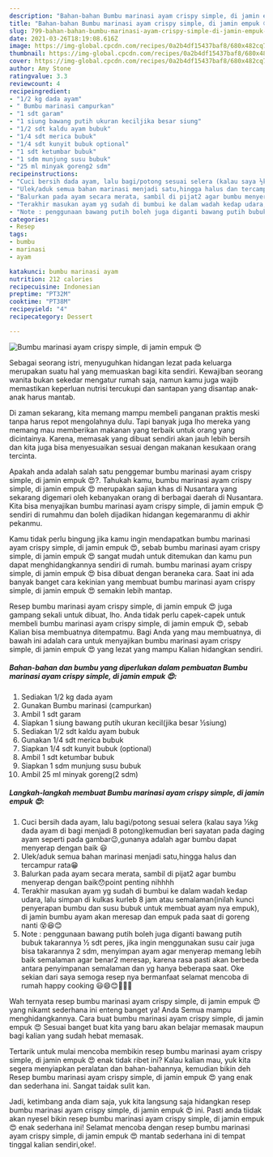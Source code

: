 ```yaml
---
description: "Bahan-bahan Bumbu marinasi ayam crispy simple, di jamin empuk 😍 Sederhana Untuk Jualan"
title: "Bahan-bahan Bumbu marinasi ayam crispy simple, di jamin empuk 😍 Sederhana Untuk Jualan"
slug: 799-bahan-bahan-bumbu-marinasi-ayam-crispy-simple-di-jamin-empuk-sederhana-untuk-jualan
date: 2021-03-26T18:19:08.616Z
image: https://img-global.cpcdn.com/recipes/0a2b4df15437baf8/680x482cq70/bumbu-marinasi-ayam-crispy-simple-di-jamin-empuk-😍-foto-resep-utama.jpg
thumbnail: https://img-global.cpcdn.com/recipes/0a2b4df15437baf8/680x482cq70/bumbu-marinasi-ayam-crispy-simple-di-jamin-empuk-😍-foto-resep-utama.jpg
cover: https://img-global.cpcdn.com/recipes/0a2b4df15437baf8/680x482cq70/bumbu-marinasi-ayam-crispy-simple-di-jamin-empuk-😍-foto-resep-utama.jpg
author: Amy Stone
ratingvalue: 3.3
reviewcount: 4
recipeingredient:
- "1/2 kg dada ayam"
- " Bumbu marinasi campurkan"
- "1 sdt garam"
- "1 siung bawang putih ukuran keciljika besar siung"
- "1/2 sdt kaldu ayam bubuk"
- "1/4 sdt merica bubuk"
- "1/4 sdt kunyit bubuk optional"
- "1 sdt ketumbar bubuk"
- "1 sdm munjung susu bubuk"
- "25 ml minyak goreng2 sdm"
recipeinstructions:
- "Cuci bersih dada ayam, lalu bagi/potong sesuai selera (kalau saya ½kg dada ayam di bagi menjadi 8 potong)kemudian beri sayatan pada daging ayam seperti pada gambar😉,gunanya adalah agar bumbu dapat menyerap dengan baik 😃"
- "Ulek/aduk semua bahan marinasi menjadi satu,hingga halus dan tercampur rata😁"
- "Balurkan pada ayam secara merata, sambil di pijat2 agar bumbu menyerap dengan baik😯point penting nihhhh"
- "Terakhir masukan ayam yg sudah di bumbui ke dalam wadah kedap udara, lalu simpan di kulkas kurleb 8 jam atau semalaman(inilah kunci penyerapan bumbu dan susu bubuk untuk membuat ayam nya empuk), di jamin bumbu ayam akan meresap dan empuk pada saat di goreng nanti 😵😆😊"
- "Note : penggunaan bawang putih boleh juga diganti bawang putih bubuk takarannya ½ sdt peres, jika ingin menggunakan susu cair juga bisa takarannya 2 sdm, menyimpan ayam agar menyerap memang lebih baik semalaman agar benar2 meresap, karena rasa pasti akan berbeda antara penyimpanan semalaman dan yg hanya beberapa saat. Oke sekian dari saya semoga resep nya bermanfaat selamat mencoba di rumah happy cooking 😃😄😊🙌🙌🙌"
categories:
- Resep
tags:
- bumbu
- marinasi
- ayam

katakunci: bumbu marinasi ayam 
nutrition: 212 calories
recipecuisine: Indonesian
preptime: "PT32M"
cooktime: "PT38M"
recipeyield: "4"
recipecategory: Dessert

---
```



![Bumbu marinasi ayam crispy simple, di jamin empuk 😍](https://img-global.cpcdn.com/recipes/0a2b4df15437baf8/680x482cq70/bumbu-marinasi-ayam-crispy-simple-di-jamin-empuk-😍-foto-resep-utama.jpg)

Sebagai seorang istri, menyuguhkan hidangan lezat pada keluarga merupakan suatu hal yang memuaskan bagi kita sendiri. Kewajiban seorang  wanita bukan sekedar mengatur rumah saja, namun kamu juga wajib memastikan keperluan nutrisi tercukupi dan santapan yang disantap anak-anak harus mantab.

Di zaman  sekarang, kita memang mampu membeli panganan praktis meski tanpa harus repot mengolahnya dulu. Tapi banyak juga lho mereka yang memang mau memberikan makanan yang terbaik untuk orang yang dicintainya. Karena, memasak yang dibuat sendiri akan jauh lebih bersih dan kita juga bisa menyesuaikan sesuai dengan makanan kesukaan orang tercinta. 



Apakah anda adalah salah satu penggemar bumbu marinasi ayam crispy simple, di jamin empuk 😍?. Tahukah kamu, bumbu marinasi ayam crispy simple, di jamin empuk 😍 merupakan sajian khas di Nusantara yang sekarang digemari oleh kebanyakan orang di berbagai daerah di Nusantara. Kita bisa menyajikan bumbu marinasi ayam crispy simple, di jamin empuk 😍 sendiri di rumahmu dan boleh dijadikan hidangan kegemaranmu di akhir pekanmu.

Kamu tidak perlu bingung jika kamu ingin mendapatkan bumbu marinasi ayam crispy simple, di jamin empuk 😍, sebab bumbu marinasi ayam crispy simple, di jamin empuk 😍 sangat mudah untuk ditemukan dan kamu pun dapat menghidangkannya sendiri di rumah. bumbu marinasi ayam crispy simple, di jamin empuk 😍 bisa dibuat dengan beraneka cara. Saat ini ada banyak banget cara kekinian yang membuat bumbu marinasi ayam crispy simple, di jamin empuk 😍 semakin lebih mantap.

Resep bumbu marinasi ayam crispy simple, di jamin empuk 😍 juga gampang sekali untuk dibuat, lho. Anda tidak perlu capek-capek untuk membeli bumbu marinasi ayam crispy simple, di jamin empuk 😍, sebab Kalian bisa membuatnya ditempatmu. Bagi Anda yang mau membuatnya, di bawah ini adalah cara untuk menyajikan bumbu marinasi ayam crispy simple, di jamin empuk 😍 yang lezat yang mampu Kalian hidangkan sendiri.

<!--inarticleads1-->

##### Bahan-bahan dan bumbu yang diperlukan dalam pembuatan Bumbu marinasi ayam crispy simple, di jamin empuk 😍:

1. Sediakan 1/2 kg dada ayam
1. Gunakan  Bumbu marinasi (campurkan)
1. Ambil 1 sdt garam
1. Siapkan 1 siung bawang putih ukuran kecil(jika besar ½siung)
1. Sediakan 1/2 sdt kaldu ayam bubuk
1. Gunakan 1/4 sdt merica bubuk
1. Siapkan 1/4 sdt kunyit bubuk (optional)
1. Ambil 1 sdt ketumbar bubuk
1. Siapkan 1 sdm munjung susu bubuk
1. Ambil 25 ml minyak goreng(2 sdm)




<!--inarticleads2-->

##### Langkah-langkah membuat Bumbu marinasi ayam crispy simple, di jamin empuk 😍:

1. Cuci bersih dada ayam, lalu bagi/potong sesuai selera (kalau saya ½kg dada ayam di bagi menjadi 8 potong)kemudian beri sayatan pada daging ayam seperti pada gambar😉,gunanya adalah agar bumbu dapat menyerap dengan baik 😃
1. Ulek/aduk semua bahan marinasi menjadi satu,hingga halus dan tercampur rata😁
1. Balurkan pada ayam secara merata, sambil di pijat2 agar bumbu menyerap dengan baik😯point penting nihhhh
1. Terakhir masukan ayam yg sudah di bumbui ke dalam wadah kedap udara, lalu simpan di kulkas kurleb 8 jam atau semalaman(inilah kunci penyerapan bumbu dan susu bubuk untuk membuat ayam nya empuk), di jamin bumbu ayam akan meresap dan empuk pada saat di goreng nanti 😵😆😊
1. Note : penggunaan bawang putih boleh juga diganti bawang putih bubuk takarannya ½ sdt peres, jika ingin menggunakan susu cair juga bisa takarannya 2 sdm, menyimpan ayam agar menyerap memang lebih baik semalaman agar benar2 meresap, karena rasa pasti akan berbeda antara penyimpanan semalaman dan yg hanya beberapa saat. Oke sekian dari saya semoga resep nya bermanfaat selamat mencoba di rumah happy cooking 😃😄😊🙌🙌🙌




Wah ternyata resep bumbu marinasi ayam crispy simple, di jamin empuk 😍 yang nikamt sederhana ini enteng banget ya! Anda Semua mampu menghidangkannya. Cara buat bumbu marinasi ayam crispy simple, di jamin empuk 😍 Sesuai banget buat kita yang baru akan belajar memasak maupun bagi kalian yang sudah hebat memasak.

Tertarik untuk mulai mencoba membikin resep bumbu marinasi ayam crispy simple, di jamin empuk 😍 enak tidak ribet ini? Kalau kalian mau, yuk kita segera menyiapkan peralatan dan bahan-bahannya, kemudian bikin deh Resep bumbu marinasi ayam crispy simple, di jamin empuk 😍 yang enak dan sederhana ini. Sangat taidak sulit kan. 

Jadi, ketimbang anda diam saja, yuk kita langsung saja hidangkan resep bumbu marinasi ayam crispy simple, di jamin empuk 😍 ini. Pasti anda tiidak akan nyesel bikin resep bumbu marinasi ayam crispy simple, di jamin empuk 😍 enak sederhana ini! Selamat mencoba dengan resep bumbu marinasi ayam crispy simple, di jamin empuk 😍 mantab sederhana ini di tempat tinggal kalian sendiri,oke!.


